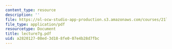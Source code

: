 ```yaml
---
content_type: resource
description: ''
file: https://ol-ocw-studio-app-production.s3.amazonaws.com/courses/21l-701-literary-interpretation-interpreting-poetry-fall-2003/a282012708ed3d188fe007e4b28d7fbc_lecture7g.pdf
file_type: application/pdf
resourcetype: Document
title: lecture7g.pdf
uid: a2820127-08ed-3d18-8fe0-07e4b28d7fbc
---
```

